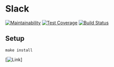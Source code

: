 # Slack

[![Maintainability](https://api.codeclimate.com/v1/badges/8030d14206f10e5bb1f1/maintainability)](https://codeclimate.com/github/Fitz354/project-lvl4-s211/maintainability)
[![Test Coverage](https://api.codeclimate.com/v1/badges/8030d14206f10e5bb1f1/test_coverage)](https://codeclimate.com/github/Fitz354/project-lvl4-s211/test_coverage)
[![Build Status](https://travis-ci.org/Fitz354/project-lvl4-s211.svg?branch=master)](https://travis-ci.org/Fitz354/project-lvl4-s211)

## Setup

```
make install
```

[![Link](https://gentle-scrubland-50843.herokuapp.com/)]